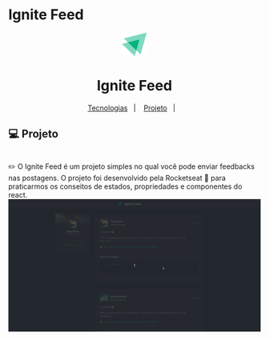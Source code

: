 # Ignite Feed     
                                    
                 
<div align="center">      
  <img alt="Happy" title="Happy" src="./assets/ignite-logo.svg" width="50px" />  
    <h1>Ignite Feed</h1>
</div>                
              
<p align="center">     
  <a href="#-tecnologias">Tecnologias</a>&nbsp;&nbsp;&nbsp;|&nbsp;&nbsp;&nbsp;  
  <a href="#-projeto">Projeto</a>&nbsp;&nbsp;&nbsp;|&nbsp;&nbsp;&nbsp;  
    
</p>                               
                                                                                    
                                                           
                
                      
   
## 💻 Projeto            
  
<br/>
✏️ O Ignite Feed é um projeto simples no qual você pode enviar feedbacks nas postagens. O projeto foi desenvolvido pela Rocketseat 🚀 para praticarmos os conseitos de estados, propriedades e componentes do react. 

  
<br/>
 
          
<div>
  <img src="./assets/ignite-feed.gif" alt="Ignite feed demo" heigth="450">
</div>
<br/>

 



